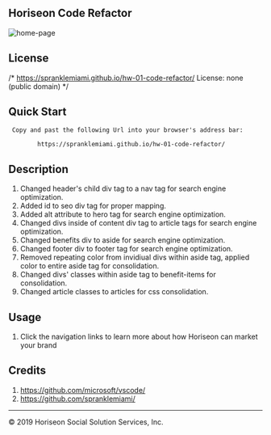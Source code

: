 ## Horiseon Code Refactor

![home-page](./images/homescreen.png)

## License

/* https://spranklemiami.github.io/hw-01-code-refactor/ 
   License: none (public domain)
*/

## Quick Start

     Copy and past the following Url into your browser's address bar:
   
            https://spranklemiami.github.io/hw-01-code-refactor/ 

## Description

1. Changed header's child div tag to a nav tag for search engine optimization.
2. Added id to seo div tag for proper mapping.
3. Added alt attribute to hero tag for search engine optimization.
4. Changed divs inside of content div tag to article tags for search engine          optimization.
5. Changed benefits div to aside for search engine optimization.
6. Changed footer div to footer tag for search engine optimization.
7. Removed repeating color from invidiual divs within aside tag, applied color to entire aside tag for consolidation.
8. Changed divs' classes within aside tag to benefit-items for consolidation.
9. Changed article classes to articles for css consolidation.

## Usage

1. Click the navigation links to learn more about how Horiseon can market your brand

## Credits

1. https://github.com/microsoft/vscode/
2. https://github.com/spranklemiami/


---
© 2019 Horiseon Social Solution Services, Inc.